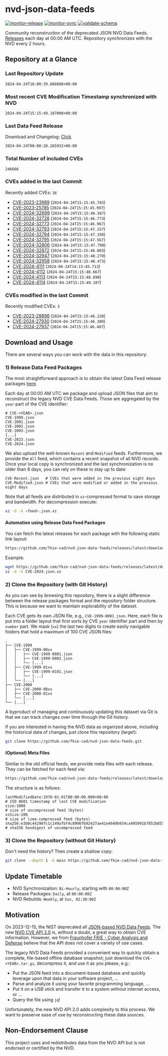 # nvd-json-data-feeds

[![monitor-release](https://github.com/fkie-cad/nvd-json-data-feeds/actions/workflows/monitor_release.yml/badge.svg)](https://github.com/fkie-cad/nvd-json-data-feeds/actions/workflows/monitor_release.yml)
[![monitor-sync](https://github.com/fkie-cad/nvd-json-data-feeds/actions/workflows/monitor_sync.yml/badge.svg)](https://github.com/fkie-cad/nvd-json-data-feeds/actions/workflows/monitor_sync.yml)
[![validate-schema](https://github.com/fkie-cad/nvd-json-data-feeds/actions/workflows/validate_schema.yml/badge.svg)](https://github.com/fkie-cad/nvd-json-data-feeds/actions/workflows/validate_schema.yml)

Community reconstruction of the deprecated JSON NVD Data Feeds.
[Releases](https://github.com/fkie-cad/nvd-json-data-feeds/releases/latest) each day at 00:00 AM UTC.
Repository synchronizes with the NVD every 2 hours.

## Repository at a Glance

### Last Repository Update

```plain
2024-04-24T16:00:39.880880+00:00
```

### Most recent CVE Modification Timestamp synchronized with NVD

```plain
2024-04-24T15:15:49.107000+00:00
```

### Last Data Feed Release

Download and Changelog: [Click](https://github.com/fkie-cad/nvd-json-data-feeds/releases/latest)

```plain
2024-04-24T00:00:20.265932+00:00
```

### Total Number of included CVEs

```plain
246666
```

### CVEs added in the last Commit

Recently added CVEs: `16`

- [CVE-2023-23989](CVE-2023/CVE-2023-239xx/CVE-2023-23989.json) (`2024-04-24T15:15:45.783`)
- [CVE-2023-25785](CVE-2023/CVE-2023-257xx/CVE-2023-25785.json) (`2024-04-24T15:15:45.997`)
- [CVE-2024-32699](CVE-2024/CVE-2024-326xx/CVE-2024-32699.json) (`2024-04-24T15:15:46.567`)
- [CVE-2024-32728](CVE-2024/CVE-2024-327xx/CVE-2024-32728.json) (`2024-04-24T15:15:46.773`)
- [CVE-2024-32773](CVE-2024/CVE-2024-327xx/CVE-2024-32773.json) (`2024-04-24T15:15:46.967`)
- [CVE-2024-32793](CVE-2024/CVE-2024-327xx/CVE-2024-32793.json) (`2024-04-24T15:15:47.157`)
- [CVE-2024-32794](CVE-2024/CVE-2024-327xx/CVE-2024-32794.json) (`2024-04-24T15:15:47.350`)
- [CVE-2024-32795](CVE-2024/CVE-2024-327xx/CVE-2024-32795.json) (`2024-04-24T15:15:47.567`)
- [CVE-2024-32806](CVE-2024/CVE-2024-328xx/CVE-2024-32806.json) (`2024-04-24T15:15:47.790`)
- [CVE-2024-32872](CVE-2024/CVE-2024-328xx/CVE-2024-32872.json) (`2024-04-24T15:15:48.003`)
- [CVE-2024-32947](CVE-2024/CVE-2024-329xx/CVE-2024-32947.json) (`2024-04-24T15:15:48.270`)
- [CVE-2024-32958](CVE-2024/CVE-2024-329xx/CVE-2024-32958.json) (`2024-04-24T15:15:48.473`)
- [CVE-2024-4111](CVE-2024/CVE-2024-41xx/CVE-2024-4111.json) (`2024-04-24T14:15:45.713`)
- [CVE-2024-4112](CVE-2024/CVE-2024-41xx/CVE-2024-4112.json) (`2024-04-24T15:15:48.667`)
- [CVE-2024-4113](CVE-2024/CVE-2024-41xx/CVE-2024-4113.json) (`2024-04-24T15:15:48.890`)
- [CVE-2024-4114](CVE-2024/CVE-2024-41xx/CVE-2024-4114.json) (`2024-04-24T15:15:49.107`)


### CVEs modified in the last Commit

Recently modified CVEs: `3`

- [CVE-2023-28896](CVE-2023/CVE-2023-288xx/CVE-2023-28896.json) (`2024-04-24T15:15:46.220`)
- [CVE-2024-27930](CVE-2024/CVE-2024-279xx/CVE-2024-27930.json) (`2024-04-24T15:15:46.380`)
- [CVE-2024-27937](CVE-2024/CVE-2024-279xx/CVE-2024-27937.json) (`2024-04-24T15:15:46.487`)


## Download and Usage

There are several ways you can work with the data in this repository:

### 1) Release Data Feed Packages

The most straightforward approach is to obtain the latest Data Feed release packages [here](https://github.com/fkie-cad/nvd-json-data-feeds/releases/latest).

Each day at 00:00 AM UTC we package and upload JSON files that aim to reconstruct the legacy NVD CVE Data Feeds.
Those are aggregated by the `year` part of the CVE identifier:

```
# CVE-<YEAR>.json
CVE-1999.json
CVE-2001.json
CVE-2002.json
CVE-2003.json
[...]
CVE-2023.json
CVE-2024.json
```

We also upload the well-known `Recent` and `Modified` feeds.
Furthermore, we provide the `All` feed, which contains a recent snapshot of all NVD records.
Once your local copy is synchronized and the last synchronization is no older than 8 days, you can rely on these to stay up to date:

```plain
CVE-Recent.json   # CVEs that were added in the previous eight days
CVE-Modified.json # CVEs that were modified or added in the previous eight days
```

Note that all feeds are distributed in `xz`-compressed format to save storage and bandwidth.
For decompression execute:

```sh
xz -d -k <feed>.json.xz
```

#### Automation using Release Data Feed Packages

You can fetch the latest releases for each package with the following static link layout:

```sh
https://github.com/fkie-cad/nvd-json-data-feeds/releases/latest/download/CVE-<YEAR>.json.xz
```

Example:

```sh
wget https://github.com/fkie-cad/nvd-json-data-feeds/releases/latest/download/CVE-2024.json.xz
xz -d -k CVE-2024.json.xz
```

### 2) Clone the Repository (with Git History)

As you can see by browsing this repository, there is a slight difference between the release packages format and the repository folder structure.
This is because we want to maintain explorability of the dataset.

Each CVE gets its own JSON file, e.g., `CVE-1999-0001.json`.
Here, each file is put into a folder layout that first sorts by CVE `year` identifier part and then by `number` part.
We mask (`xx`) the last two digits to create easily navigable folders that hold a maximum of 100 CVE JSON files:

```plain
.
├── CVE-1999
│   ├── CVE-1999-00xx
│   │   ├── CVE-1999-0001.json
│   │   ├── CVE-1999-0002.json
│   │   └── [...]
│   ├── CVE-1999-01xx
│   │   ├── CVE-1999-0101.json
│   │   └── [...]
│   └── [...]
├── CVE-2000
│   ├── CVE-2000-00xx
│   ├── CVE-2000-01xx
│   └── [...]
└── [...]
```

A byproduct of managing and continuously updating this dataset via Git is that we can track changes over time through the Git history.

If you are interested in having the NVD data as organized above, including the historical data of changes, just clone this repository (large!):

```sh
git clone https://github.com/fkie-cad/nvd-json-data-feeds.git
```

#### (Optional) Meta Files

Similar to the old official feeds, we provide meta files with each release. They can be fetched for each feed via:

```sh
https://github.com/fkie-cad/nvd-json-data-feeds/releases/latest/download/CVE-<YEAR>.meta
```

The structure is as follows:

```plain
lastModifiedDate:1970-01-01T00:00:00.000+00:00                          # ISO 8601 timestamp of last CVE modification
size:1000                                                               # size of uncompressed feed (bytes)
xzSize:100                                                              # size of lzma-compressed feed (bytes)
sha256:e3b0c44298fc1c149afbf4c8996fb92427ae41e4649b934ca495991b7852b855 # sha256 hexdigest of uncompressed feed
```

### 3) Clone the Repository (without Git History)

Don't need the history? Then create a shallow copy:

```sh
git clone --depth 1 -b main https://github.com/fkie-cad/nvd-json-data-feeds.git
```


## Update Timetable

* NVD Synchronization: `Bi-Hourly`, starting with `00:00:00Z`
* Release Packages: `Daily`, at `00:00:00Z`
* NVD Rebuilds: `Weekly`, at `Sun, 02:30:00Z`


## Motivation

On 2023-12-15, the NIST deprecated all [JSON-based NVD Data Feeds](https://nvd.nist.gov/vuln/data-feeds#divRetirementBanner-1).
The new [NVD CVE API 2.0](https://nvd.nist.gov/developers/vulnerabilities) is, without a doubt, a great way to obtain CVE information.
However, we from [Fraunhofer FKIE - Cyber Analysis and Defense](https://www.fkie.fraunhofer.de/en/departments/cad.html) believe that the API does not cover a variety of use cases.

The legacy NVD Data Feeds provided a convenient way to quickly obtain a complete, file-based offline database snapshot; just download the `CVE-<YEAR>.tar.gz`, decompress it, and use it as you please, e.g.:

- Put the JSON feed into a document-based database and quickly leverage upon that data in your software project, ...
- Parse and analyze it using your favorite programming language, ...
- Put it on a USB stick and transfer it to a system without internet access, or ...
- Query the file using `jq`!

Unfortunately, the new NVD API 2.0 adds complexity to this process.
We want to preserve ease of use by reconstructing these data sources.

## Non-Endorsement Clause

This project uses and redistributes data from the NVD API but is not endorsed or certified by the NVD.